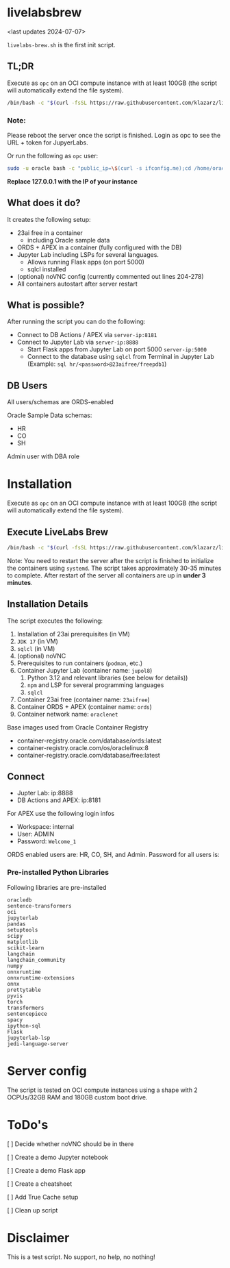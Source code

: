 # livelabsbrew

<last updates 2024-07-07>

```livelabs-brew.sh``` is the first init script.

## TL;DR
Execute as `opc` on an OCI compute instance with at least 100GB (the script will automatically extend the file system).
```bash
/bin/bash -c "$(curl -fsSL https://raw.githubusercontent.com/klazarz/livelabsbrew/main/livelabs-brew.sh)"
```

### Note:
Please reboot the server once the script is finished.
Login as opc to see the URL + token for JupyerLabs.

Or run the following as `opc` user:

```bash
sudo -u oracle bash -c "public_ip=\$(curl -s ifconfig.me);cd /home/oracle;podman logs jupol8 2>&1 | sed -n 's/.*\(http:\/\/127.0.0.1[^ ]*\).*/\1/p' | head -n 1 | sed \"s/127.0.0.1/\$public_ip/\""
```

**Replace 127.0.0.1 with the IP of your instance**

## What does it do?
It creates the following setup:
- 23ai free in a container
  - including Oracle sample data
- ORDS + APEX in a container (fully configured with the DB)
- Jupyter Lab including LSPs for several languages.
  - Allows running Flask apps (on port 5000)
  - sqlcl installed
- (optional) noVNC config (currently commented out lines 204-278)
- All containers autostart after server restart

## What is possible?
After running the script you can do the following:
- Connect to DB Actions / APEX via `server-ip:8181`
- Connect to Jupyter Lab via `server-ip:8888`
  - Start Flask apps from Jupyter Lab on port 5000 `server-ip:5000`
  - Connect to the database using `sqlcl` from Terminal in Jupyter Lab (Example: `sql hr/<password>@23aifree/freepdb1`)

## DB Users
All users/schemas are ORDS-enabled

Oracle Sample Data schemas:
- HR
- CO
- SH
  
Admin user with DBA role

# Installation
Execute as `opc` on an OCI compute instance with at least 100GB (the script will automatically extend the file system).

## Execute LiveLabs Brew

```bash
/bin/bash -c "$(curl -fsSL https://raw.githubusercontent.com/klazarz/livelabsbrew/main/livelabs-brew.sh)"
```

Note: You need to restart the server after the script is finished to initialize the containers using `systemd`.
The script takes approximately 30-35 minutes to complete.
After restart of the server all containers are up in **under 3 minutes**.

## Installation Details

The script executes the following:

1. Installation of 23ai prerequisites (in VM)
2. `JDK 17` (in VM)
3. `sqlcl`  (in VM)
4. (optional) noVNC
5. Prerequisites to run containers (`podman`, etc.)
6. Container Jupyter Lab (container name: `jupol8`)
   1.  Python 3.12 and relevant libraries (see below for details))
   2.  `npm` and LSP for several programming languages
   3.  `sqlcl`
7. Container 23ai free (container name: `23aifree`)
8. Container ORDS + APEX (container name: `ords`)
9. Container network name: `oraclenet`

Base images used from Oracle Container Registry
- container-registry.oracle.com/database/ords:latest
- container-registry.oracle.com/os/oraclelinux:8
- container-registry.oracle.com/database/free:latest

## Connect

- Jupter Lab: ip:8888
- DB Actions and APEX: ip:8181

For APEX use the following login infos
- Workspace: internal
- User:      ADMIN
- Password:  `Welcome_1`

ORDS enabled users are: HR, CO, SH, and Admin. Password for all users is:



### Pre-installed Python Libraries
Following libraries are pre-installed

```
oracledb
sentence-transformers
oci
jupyterlab
pandas
setuptools
scipy
matplotlib
scikit-learn
langchain
langchain_community
numpy
onnxruntime
onnxruntime-extensions
onnx
prettytable
pyvis
torch
transformers
sentencepiece
spacy
ipython-sql
Flask
jupyterlab-lsp
jedi-language-server
```


# Server config
The script is tested on OCI compute instances using a shape with 2 OCPUs/32GB RAM and 180GB custom boot drive.


# ToDo's
[ ] Decide whether noVNC should be in there

[ ] Create a demo Jupyter notebook

[ ] Create a demo Flask app

[ ] Create a cheatsheet

[ ] Add True Cache setup

[ ] Clean up script

# Disclaimer
This is a test script. No support, no help, no nothing!